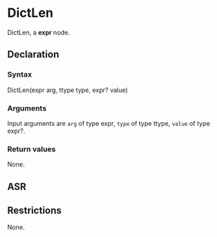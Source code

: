 <!-- This is an automatically generated file. Do not edit it manually. -->

# DictLen

DictLen, a **expr** node.

## Declaration

### Syntax

DictLen(expr arg, ttype type, expr? value)

### Arguments
Input arguments are `arg` of type expr, `type` of type ttype, `value` of type expr?.

### Return values

None.

## ASR

<!-- Generate ASR using pickle. -->

## Restrictions

<!-- Generated from asr_verify.cpp. -->
None.